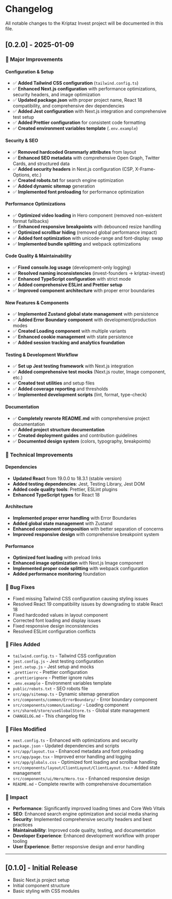 # Changelog

All notable changes to the Kriptaz Invest project will be documented in this file.

## [0.2.0] - 2025-01-09

### 🚀 Major Improvements

#### Configuration & Setup
- ✅ **Added Tailwind CSS configuration** (`tailwind.config.ts`)
- ✅ **Enhanced Next.js configuration** with performance optimizations, security headers, and image optimization
- ✅ **Updated package.json** with proper project name, React 18 compatibility, and comprehensive dev dependencies
- ✅ **Added Jest configuration** with Next.js integration and comprehensive test setup
- ✅ **Added Prettier configuration** for consistent code formatting
- ✅ **Created environment variables template** (`.env.example`)

#### Security & SEO
- ✅ **Removed hardcoded Grammarly attributes** from layout
- ✅ **Enhanced SEO metadata** with comprehensive Open Graph, Twitter Cards, and structured data
- ✅ **Added security headers** in Next.js configuration (CSP, X-Frame-Options, etc.)
- ✅ **Created robots.txt** for search engine optimization
- ✅ **Added dynamic sitemap** generation
- ✅ **Implemented font preloading** for performance optimization

#### Performance Optimizations
- ✅ **Optimized video loading** in Hero component (removed non-existent format fallbacks)
- ✅ **Enhanced responsive breakpoints** with debounced resize handling
- ✅ **Optimized scrollbar hiding** (removed global performance impact)
- ✅ **Added font optimization** with unicode-range and font-display: swap
- ✅ **Implemented bundle splitting** and webpack optimizations

#### Code Quality & Maintainability
- ✅ **Fixed console.log usage** (development-only logging)
- ✅ **Resolved naming inconsistencies** (invest-founders → kriptaz-invest)
- ✅ **Enhanced TypeScript configuration** with strict mode
- ✅ **Added comprehensive ESLint and Prettier setup**
- ✅ **Improved component architecture** with proper error boundaries

#### New Features & Components
- ✅ **Implemented Zustand global state management** with persistence
- ✅ **Added Error Boundary component** with development/production modes
- ✅ **Created Loading component** with multiple variants
- ✅ **Enhanced cookie management** with state persistence
- ✅ **Added session tracking and analytics foundation**

#### Testing & Development Workflow
- ✅ **Set up Jest testing framework** with Next.js integration
- ✅ **Added comprehensive test mocks** (Next.js router, Image component, etc.)
- ✅ **Created test utilities** and setup files
- ✅ **Added coverage reporting** and thresholds
- ✅ **Implemented development scripts** (lint, format, type-check)

#### Documentation
- ✅ **Completely rewrote README.md** with comprehensive project documentation
- ✅ **Added project structure documentation**
- ✅ **Created deployment guides** and contribution guidelines
- ✅ **Documented design system** (colors, typography, breakpoints)

### 🔧 Technical Improvements

#### Dependencies
- **Updated React** from 19.0.0 to 18.3.1 (stable version)
- **Added testing dependencies**: Jest, Testing Library, Jest DOM
- **Added code quality tools**: Prettier, ESLint plugins
- **Enhanced TypeScript types** for React 18

#### Architecture
- **Implemented proper error handling** with Error Boundaries
- **Added global state management** with Zustand
- **Enhanced component composition** with better separation of concerns
- **Improved responsive design** with comprehensive breakpoint system

#### Performance
- **Optimized font loading** with preload links
- **Enhanced image optimization** with Next.js Image component
- **Implemented proper code splitting** with webpack configuration
- **Added performance monitoring** foundation

### 🐛 Bug Fixes
- Fixed missing Tailwind CSS configuration causing styling issues
- Resolved React 19 compatibility issues by downgrading to stable React 18
- Fixed hardcoded values in layout component
- Corrected font loading and display issues
- Fixed responsive design inconsistencies
- Resolved ESLint configuration conflicts

### 📝 Files Added
- `tailwind.config.ts` - Tailwind CSS configuration
- `jest.config.js` - Jest testing configuration
- `jest.setup.js` - Jest setup and mocks
- `.prettierrc` - Prettier configuration
- `.prettierignore` - Prettier ignore rules
- `.env.example` - Environment variables template
- `public/robots.txt` - SEO robots file
- `src/app/sitemap.ts` - Dynamic sitemap generation
- `src/components/common/ErrorBoundary/` - Error boundary component
- `src/components/common/Loading/` - Loading component
- `src/shared/store/useGlobalStore.ts` - Global state management
- `CHANGELOG.md` - This changelog file

### 📝 Files Modified
- `next.config.ts` - Enhanced with optimizations and security
- `package.json` - Updated dependencies and scripts
- `src/app/layout.tsx` - Enhanced metadata and font preloading
- `src/app/page.tsx` - Improved error handling and logging
- `src/app/globals.css` - Optimized font loading and scrollbar handling
- `src/components/layout/ClientLayout/ClientLayout.tsx` - Added state management
- `src/components/ui/Hero/Hero.tsx` - Enhanced responsive design
- `README.md` - Complete rewrite with comprehensive documentation

### 🎯 Impact
- **Performance**: Significantly improved loading times and Core Web Vitals
- **SEO**: Enhanced search engine optimization and social media sharing
- **Security**: Implemented comprehensive security headers and best practices
- **Maintainability**: Improved code quality, testing, and documentation
- **Developer Experience**: Enhanced development workflow with proper tooling
- **User Experience**: Better responsive design and error handling

---

## [0.1.0] - Initial Release
- Basic Next.js project setup
- Initial component structure
- Basic styling with CSS modules